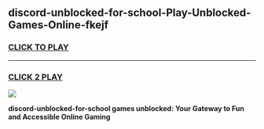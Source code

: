 
## discord-unblocked-for-school-Play-Unblocked-Games-Online-fkejf
<h3>
<a href="https://premium76.site?title=discord-unblocked-for-school&ref=25A">CLICK TO PLAY</a></h3>
<hr>

<h3>
<a href="https://premium76.site?title=discord-unblocked-for-school&ref=25A">CLICK 2 PLAY</a>
  
</h3>

<a href="https://premium76.site?title=discord-unblocked-for-school&ref=25A"><img src="https://clearcache.store/games.png"></a>


**discord-unblocked-for-school games unblocked: Your Gateway to Fun and Accessible Online Gaming**
